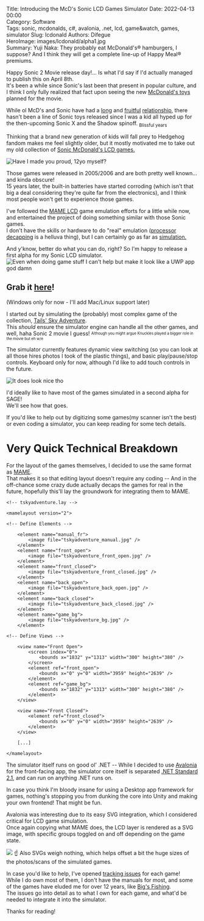Title: Introducing the McD's Sonic LCD Games Simulator
Date: 2022-04-13 00:00  
Category: Software  
Tags: sonic, mcdonalds, c#, avalonia, .net, lcd, game&watch, games, simulator
Slug: lcdonald
Authors: Difegue  
HeroImage: images/lcdonald/alpha1.jpg  
Summary: Yuji Naka: They probably eat McDonald's® hamburgers, I suppose? And I think they will get a complete line-up of Happy Meal® premiums. 

Happy Sonic 2 Movie release day!... Is what I'd say if I'd actually managed to publish this on April 8th.  
It's been a while since Sonic's last been that present in popular culture, and I think I only fully realized that fact upon seeing the new [McDonald's toys](https://www.sonicstadium.org/2022/03/more-mcdonalds-sonic-2-happy-meal-toys-leaked/) planned for the movie.  

While ol McD's and Sonic have had a [long](https://www.sonicstadium.org/2019/02/how-mcdonalds-couldnt-keep-up-with-the-worlds-fastest-hedgehog/) and [fruitful](https://www.sonicstadium.org/2006/01/uk-mcdonalds-sonic-x-happy-meal-promotion-begins/) [relationship](http://info.sonicretro.org/Yuji_Naka_interview_by_Sega.com_(June_14,_2003)), there hasn't been a line of Sonic toys released since I was a kid all hyped up for the then-upcoming Sonic X and the Shadow spinoff. <sub>Blissful years</sub>  

Thinking that a brand new generation of kids will fall prey to Hedgehog fandom makes me feel slightly older, but it mostly motivated me to take out my old collection of [Sonic McDonald's LCD games.](http://info.sonicretro.org/McDonald%27s_Sonic_LCD_games)  

![Have I made you proud, 12yo myself?]({static}/images/lcdonald/games.jpg)  

Those games were released in 2005/2006 and are both pretty well known... and kinda obscure!  
15 years later, the built-in batteries have started corroding (which isn't that big a deal considering they're quite far from the electronics), and I think most people won't get to experience those games.  

I've followed the [MAME LCD](http://blog.archive.org/2018/03/18/some-very-entertaining-plastic-emulated-at-the-archive/) game emulation efforts for a little while now, and entertained the project of doing something similar with those Sonic games.  
I don't have the skills or hardware to do "real" emulation ([processor decapping](http://seanriddle.com/decap.html) is a helluva thing), but I can certainly go as far as [simulation.](https://github.com/BdR76/lcdgame.js#simulation-vs-emulation)  

And y'know, better do what you can do, right? So I'm happy to release a first alpha for my Sonic LCD simulator.  
![Even when doing game stuff I can't help but make it look like a UWP app god damn]({static}/images/lcdonald/alpha1.jpg)  
## Grab it [here](https://github.com/Difegue/LCDonald/releases)!
(Windows only for now - I'll add Mac/Linux support later) 

I started out by simulating the (probably) most complex game of the collection, [Tails' Sky Adventure](http://info.sonicretro.org/Tails_Sky_Adventure).  
This _should_ ensure the simulator engine can handle all the other games, and well, haha Sonic 2 movie I guess! 
<sub><sup>Although you might argue Knuckles played a bigger role in the movie but eh w/e</sup></sub>

The simulator currently features dynamic view switching (so you can look at all those hires photos I took of the plastic things), and basic play/pause/stop controls. Keyboard only for now, although I'd like to add touch controls in the future.  

![It does look nice tho]({static}/images/lcdonald/alpha2.jpg)  

I'd ideally like to have most of the games simulated in a second alpha for SAGE!  
We'll see how that goes.  

If you'd like to help out by digitizing some games(my scanner isn't the best) or even coding a simulator, you can keep reading for some tech details. 


# Very Quick Technical Breakdown

For the layout of the games themselves, I decided to use the same format as [MAME](https://docs.mamedev.org/techspecs/layout_files.html).  
That makes it so that editing layout doesn't require any coding -- And in the off-chance some crazy dude actually decaps the games for real in the future, hopefully this'll lay the groundwork for integrating them to MAME.  

```
<!-- tskyadventure.lay -->

<mamelayout version="2">

<!-- Define Elements -->

	<element name="manual_fr">
		<image file="tskyadventure_manual.jpg" />
	</element>
	<element name="front_open">
		<image file="tskyadventure_front_open.jpg" />
	</element>
	<element name="front_closed">
		<image file="tskyadventure_front_closed.jpg" />
	</element>
	<element name="back_open">
		<image file="tskyadventure_back_open.jpg" />
	</element>
	<element name="back_closed">
		<image file="tskyadventure_back_closed.jpg" />
	</element>
	<element name="game_bg">
		<image file="tskyadventure_bg.jpg" />
	</element>
	
<!-- Define Views -->
	
	<view name="Front Open">
		<screen index="0">
			<bounds x="1832" y="1313" width="300" height="380" />
		</screen>
		<element ref="front_open">
			<bounds x="0" y="0" width="3959" height="2639" />
		</element>
		<element ref="game_bg">
			<bounds x="1832" y="1313" width="300" height="380" />
		</element>
	</view>

	<view name="Front Closed">
		<element ref="front_closed">
			<bounds x="0" y="0" width="3959" height="2639" />
		</element>
	</view>

    [...]

</mamelayout>

```  

The simulator itself runs on good ol' .NET -- While I decided to use [Avalonia](http://avaloniaui.net/) for the front-facing app, the simulator core itself is separated [.NET Standard 2.1](https://christianfindlay.com/2020/12/21/net-standard/), and can run on anything .NET runs on.  

In case you think I'm bloody insane for using a Desktop app framework for games, nothing's stopping you from dunking the core into Unity and making your own frontend! That might be fun.  

Avalonia was interesting due to its easy SVG integration, which I considered critical for LCD game simulation.  
Once again copying what MAME does, the LCD layer is rendered as a SVG image, with specific groups toggled on and off depending on the game state.  

<img src="{static}/images/lcdonald/tskyadventure.svg"/>  
☝️ Also SVGs weigh nothing, which helps offset a bit the huge sizes of the photos/scans of the simulated games.  

In case you'd like to help, I've opened [tracking issues](https://github.com/Difegue/LCDonald/issues) for each game!  
While I do own most of them, I don't have the manuals for most, and some of the games have eluded me for over 12 years, like [Big's Fishing](http://info.sonicretro.org/Big%27s_Fishing).  
The issues go into detail as to what I own for each game, and what'd be needed to integrate it into the simulator.  

Thanks for reading!